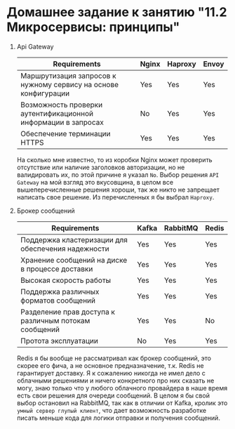 # Домашнее задание к занятию "11.2 Микросервисы: принципы"

1. Api Gateway
   
    | Requirements                                                    | Nginx | Haproxy | Envoy |
    | --------------------------------------------------------------- | ----- | ------- | ----- |
    | Маршрутизация запросов к нужному сервису на основе конфигурации | Yes   | Yes     | Yes   |
    | Возможность проверки аутентификационной информации в запросах   | No    | Yes     | Yes   |
    | Обеспечение терминации HTTPS                                    | Yes   | Yes     | Yes   |

    На сколько мне известно, то из коробки Nginx может проверить отсутствие или наличие заголовков авторизации, но не валидировать их, по этой причине я указал `No`. Выбор решения `API Gateway` на мой взгляд это вкусовщина, в целом все вышеперечисленные решения хороши, так же никто не запрещает написать свое решение. Из перечисленных я бы выбрал `Haproxy`.

2. Брокер сообщений
   
    | Requirements                                          | Kafka | RabbitMQ | Redis |
    | ----------------------------------------------------- | ----- | -------- | ----- |
    | Поддержка кластеризации для обеспечения надежности    | Yes   | Yes      | Yes   |
    | Хранение сообщений на диске в процессе доставки       | Yes   | Yes      | Yes   |
    | Высокая скорость работы                               | Yes   | Yes      | Yes   |
    | Поддержка различных форматов сообщений                | Yes   | Yes      | Yes   |
    | Разделение прав доступа к различным потокам сообщений | Yes   | Yes      | No    |
    | Протота эксплуатации                                  | No    | Yes      | Yes   |

    Redis я бы вообще не рассматривал как брокер сообщений, это скорее его фича, а не основное предназначение, т.к. Redis не гарантирует доставку. Я к сожалению никогда не имел дело с облачными решениями и ничего конкретного про них сказать не могу, знаю только что у любого облачного провайдера в наше время есть свои решения для очереди сообщений. В целом я бы свой выбор остановил на RabbitMQ, так как в отличии от Kafka, кролик это `умный сервер глупый клиент`, что дает возможность разработке писать меньше кода для логики отправки и получения сообщений.